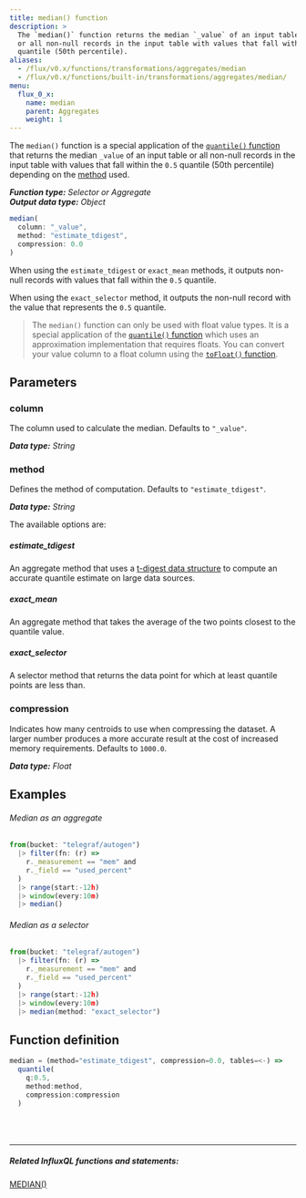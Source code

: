 ```yaml
---
title: median() function
description: >
  The `median()` function returns the median `_value` of an input table
  or all non-null records in the input table with values that fall within the `0.5`
  quantile (50th percentile).
aliases:
  - /flux/v0.x/functions/transformations/aggregates/median
  - /flux/v0.x/functions/built-in/transformations/aggregates/median/
menu:
  flux_0_x:
    name: median
    parent: Aggregates
    weight: 1
---
```


The `median()` function is a special application of the [`quantile()` function](/flux/v0.x/stdlib/built-in/transformations/aggregates/quantile)
that returns the median `_value` of an input table or all non-null records in the input table
with values that fall within the `0.5` quantile (50th percentile) depending on the [method](#method) used.

_**Function type:** Selector or Aggregate_  
_**Output data type:** Object_


```js
median(
  column: "_value",
  method: "estimate_tdigest",
  compression: 0.0
)
```

When using the `estimate_tdigest` or `exact_mean` methods, it outputs non-null
records with values that fall within the `0.5` quantile.

When using the `exact_selector` method, it outputs the non-null record with the
value that represents the `0.5` quantile.

> The `median()` function can only be used with float value types.
> It is a special application of the [`quantile()` function](/flux/v0.x/stdlib/built-in/transformations/aggregates/quantile) which
> uses an approximation implementation that requires floats.
> You can convert your value column to a float column using the [`toFloat()` function](/flux/v0.x/stdlib/built-in/transformations/type-conversions/tofloat).

## Parameters

### column
The column used to calculate the median.
Defaults to `"_value"`.

_**Data type:** String_

### method
Defines the method of computation. Defaults to `"estimate_tdigest"`.

_**Data type:** String_

The available options are:

##### estimate_tdigest
An aggregate method that uses a [t-digest data structure](https://github.com/tdunning/t-digest)
to compute an accurate quantile estimate on large data sources.

##### exact_mean
An aggregate method that takes the average of the two points closest to the quantile value.

##### exact_selector
A selector method that returns the data point for which at least quantile points are less than.

### compression
Indicates how many centroids to use when compressing the dataset.
A larger number produces a more accurate result at the cost of increased memory requirements.
Defaults to `1000.0`.

_**Data type:** Float_

## Examples

###### Median as an aggregate
```js
from(bucket: "telegraf/autogen")
  |> filter(fn: (r) =>
    r._measurement == "mem" and
    r._field == "used_percent"
  )
  |> range(start:-12h)
  |> window(every:10m)
  |> median()
```

###### Median as a selector
```js
from(bucket: "telegraf/autogen")
  |> filter(fn: (r) =>
    r._measurement == "mem" and
    r._field == "used_percent"
  )
  |> range(start:-12h)
  |> window(every:10m)
  |> median(method: "exact_selector")
```

## Function definition
```js
median = (method="estimate_tdigest", compression=0.0, tables=<-) =>
  quantile(
    q:0.5,
    method:method,
    compression:compression
  )
```

<hr style="margin-top:4rem"/>

##### Related InfluxQL functions and statements:
[MEDIAN()](/influxdb/latest/query_language/functions/#median)  
